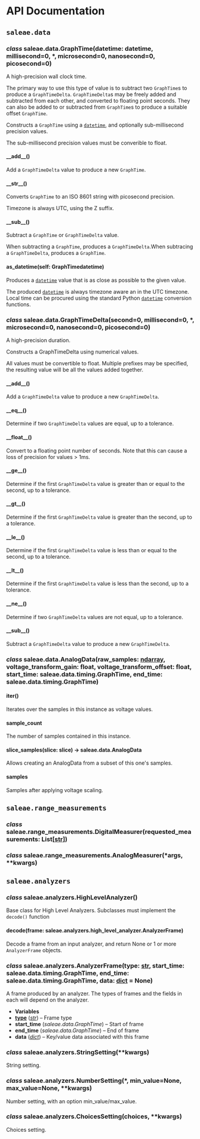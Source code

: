 # API Documentation

## `saleae.data`

### _class_ saleae.data.GraphTime\(datetime: datetime, millisecond=0, \*, microsecond=0, nanosecond=0, picosecond=0\)

A high-precision wall clock time.

The primary way to use this type of value is to subtract two `GraphTime`s to produce a `GraphTimeDelta`. `GraphTimeDelta`s may be freely added and subtracted from each other, and converted to floating point seconds. They can also be added to or subtracted from `GraphTime`s to produce a suitable offset `GraphTime`.

Constructs a `GraphTime` using a [`datetime`](https://docs.python.org/3/library/datetime.html#datetime.datetime), and optionally sub-millisecond precision values.

The sub-millisecond precision values must be converible to float.

#### \_\_add\__\(\)

Add a `GraphTimeDelta` value to produce a new `GraphTime`.

#### \_\_str\__\(\)

Converts `GraphTime` to an ISO 8601 string with picosecond precision.

Timezone is always UTC, using the Z suffix.

#### \_\_sub\__\(\)

Subtract a `GraphTime` or `GraphTimeDelta` value.

When subtracting a `GraphTime`, produces a `GraphTimeDelta`.When subtracing a `GraphTimeDelta`, produces a `GraphTime`.

#### as\_datetime\(self: GraphTimedatetime\)

Produces a [`datetime`](https://docs.python.org/3/library/datetime.html#datetime.datetime) value that is as close as possible to the given value.

The produced [`datetime`](https://docs.python.org/3/library/datetime.html#datetime.datetime) is always timezone aware an in the UTC timezone. Local time can be procured using the standard Python [`datetime`](https://docs.python.org/3/library/datetime.html#datetime.datetime) conversion functions.

### _class_ saleae.data.GraphTimeDelta\(second=0, millisecond=0, \*, microsecond=0, nanosecond=0, picosecond=0\)

A high-precision duration.

Constructs a GraphTimeDelta using numerical values.

All values must be convertible to float. Multiple prefixes may be specified, the resulting value will be all the values added together.

#### \_\_add\__\(\)

Add a `GraphTimeDelta` value to produce a new `GraphTimeDelta`.

#### \_\_eq\__\(\)

Determine if two `GraphTimeDelta` values are equal, up to a tolerance.

#### \_\_float\__\(\)

Convert to a floating point number of seconds. Note that this can cause a loss of precision for values &gt; 1ms.

#### \_\_ge\__\(\)

Determine if the first `GraphTimeDelta` value is greater than or equal to the second, up to a tolerance.

#### \_\_gt\__\(\)

Determine if the first `GraphTimeDelta` value is greater than the second, up to a tolerance.

#### \_\_le\__\(\)

Determine if the first `GraphTimeDelta` value is less than or equal to the second, up to a tolerance.

#### \_\_lt\__\(\)

Determine if the first `GraphTimeDelta` value is less than the second, up to a tolerance.

#### \_\_ne\__\(\)

Determine if two `GraphTimeDelta` values are not equal, up to a tolerance.

#### \_\_sub\__\(\)

Subtract a `GraphTimeDelta` value to produce a new `GraphTimeDelta`.

### _class_ saleae.data.AnalogData\(raw\_samples: [ndarray](https://numpy.org/doc/stable/reference/generated/numpy.ndarray.html), voltage\_transform\_gain: float, voltage\_transform\_offset: float, start\_time: saleae.data.timing.GraphTime, end\_time: saleae.data.timing.GraphTime\)

#### **iter**\(\)

Iterates over the samples in this instance as voltage values.

#### sample\_count

The number of samples contained in this instance.

#### slice\_samples\(slice: slice\) -&gt; saleae.data.AnalogData

Allows creating an AnalogData from a subset of this one's samples.

#### samples

Samples after applying voltage scaling.

## `saleae.range_measurements`

### _class_ saleae.range\_measurements.DigitalMeasurer\(requested\_measurements: List\[[str](https://docs.python.org/3/library/stdtypes.html#str)\]\)

### _class_ saleae.range\_measurements.AnalogMeasurer\(\*args, \*\*kwargs\)

## `saleae.analyzers`

### _class_ saleae.analyzers.HighLevelAnalyzer\(\)

Base class for High Level Analyzers. Subclasses must implement the `decode()` function

#### decode\(frame: saleae.analyzers.high\_level\_analyzer.AnalyzerFrame\)

Decode a frame from an input analyzer, and return None or 1 or more `AnalyzerFrame` objects.

### _class_ saleae.analyzers.AnalyzerFrame\(type: [str](https://docs.python.org/3/library/stdtypes.html#str), start\_time: saleae.data.timing.GraphTime, end\_time: saleae.data.timing.GraphTime, data: [dict](https://docs.python.org/3/library/stdtypes.html#dict) = None\)

A frame produced by an analyzer. The types of frames and the fields in each will depend on the analyzer.

* **Variables**
* [**type**](https://docs.python.org/3/library/functions.html#type) \([_str_](https://docs.python.org/3/library/stdtypes.html#str)\) – Frame type
* **start\_time** \(_saleae.data.GraphTime_\) – Start of frame
* **end\_time** \(_saleae.data.GraphTime_\) – End of frame
* **data** \([_dict_](https://docs.python.org/3/library/stdtypes.html#dict)\) – Key/value data associated with this frame

### _class_ saleae.analyzers.StringSetting\(\*\*kwargs\)

String setting.

### _class_ saleae.analyzers.NumberSetting\(\*, min\_value=None, max\_value=None, \*\*kwargs\)

Number setting, with an option min\_value/max\_value.

### _class_ saleae.analyzers.ChoicesSetting\(choices, \*\*kwargs\)

Choices setting.

